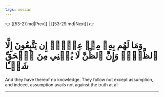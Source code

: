 ```yaml
---
tags: meccan
---
```


👈 [[53-27.md|Prev]] | [[53-29.md|Next]] 👉

# وَمَا لَهُم بِهِۦ مِنۡ عِلۡمٍۖ إِن يَتَّبِعُونَ إِلَّا ٱلظَّنَّۖ وَإِنَّ ٱلظَّنَّ لَا يُغۡنِي مِنَ ٱلۡحَقِّ شَيۡـٔٗا

And they have thereof no knowledge. They follow not except assumption, and indeed, assumption avails not against the truth at all

---

